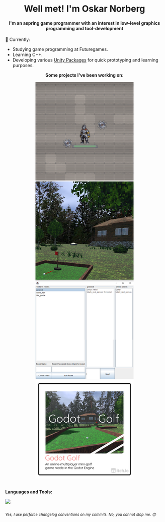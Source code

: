 <div align="center">
  <h1>Well met! I'm Oskar Norberg</h1>
  <h4>I'm an aspring game programmer with an interest in low-level graphics programming and tool-development</h3>
</div>

💬 Currently:
<ul>
  <li>Studying game programming at Futuregames.</li>
  <li>Learning C++.</li>
  <li>Developing various <a href="https://github.com/Oskar-Norberg/UnityPackages">Unity Packages</a> for quick prototyping and learning purposes.</li>
</ul>

<div align="center">
  <p><b>Some projects I've been working on:</b></p>
  <a href="https://oskar-norberg.itch.io/vampire-survivors-clone"><img src="img/paused.gif" width="312px"></a>
  <a href="https://github.com/Oskar-Norberg/Godot-Golf"><img src="img/godot_golf.png" width="312px"></a>
  <br>
  <a href="https://github.com/Oskar-Norberg/Simple_Java_Messaging"><img src="img/java_messaging.png" width="312px"></a>
  <a href="https://oskar-norberg.itch.io/godot-golf"><img src="img/godot_golf_itch.png" width="312px"></a>
</div>

<br>

<b>Languages and Tools:</b><br>
<div>
  <img src="https://skillicons.dev/icons?i=c,cs,cpp,java,python,godot,unity,git" />
</div>

<br>

<div>
  <sub><i>Yes, I use perforce changelog conventions on my commits. No, you cannot stop me. 🙃</i></sub>
</div>


